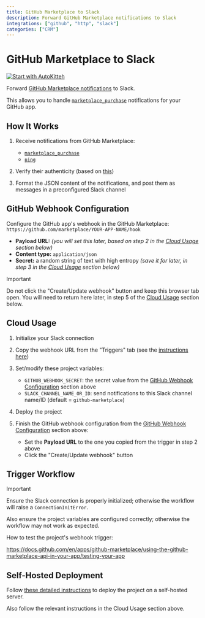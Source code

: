 ```yaml
---
title: GitHub Marketplace to Slack
description: Forward GitHub Marketplace notifications to Slack
integrations: ["github", "http", "slack"]
categories: ["CRM"]
---
```


# GitHub Marketplace to Slack

[![Start with AutoKitteh](https://autokitteh.com/assets/autokitteh-badge.svg)](https://app.autokitteh.cloud/template?name=github_marketplace_to_slack)

Forward [GitHub Marketplace notifications](https://docs.github.com/en/apps/github-marketplace/listing-an-app-on-github-marketplace/configuring-a-webhook-to-notify-you-of-plan-changes) to Slack.

This allows you to handle [`marketplace_purchase`](https://docs.github.com/en/apps/github-marketplace/using-the-github-marketplace-api-in-your-app/webhook-events-for-the-github-marketplace-api) notifications for your GitHub app.

## How It Works

1. Receive notifications from GitHub Marketplace:

   - [`marketplace_purchase`](https://docs.github.com/en/webhooks/webhook-events-and-payloads#marketplace_purchase)
   - [`ping`](https://docs.github.com/en/webhooks/webhook-events-and-payloads#ping)

2. Verify their authenticity (based on [this](https://docs.github.com/en/webhooks/using-webhooks/validating-webhook-deliveries))
3. Format the JSON content of the notifications, and post them as messages in a preconfigured Slack channel

## GitHub Webhook Configuration

Configure the GitHub app's webhook in the GitHub Marketplace:
`https://github.com/marketplace/YOUR-APP-NAME/hook`

- **Payload URL:** _(you will set this later, based on step 2 in the [Cloud Usage](#cloud-usage) section below)_
- **Content type:** `application/json`
- **Secret:** a random string of text with high entropy _(save it for later, in step 3 in the [Cloud Usage](#cloud-usage) section below)_

> [!IMPORTANT]
> Do not click the "Create/Update webhook" button and keep this browser tab open. You will need to return here later, in step 5 of the [Cloud Usage](#cloud-usage) section below.

## Cloud Usage

1. Initialize your Slack connection
2. Copy the webhook URL from the "Triggers" tab (see the [instructions here](https://docs.autokitteh.com/get_started/deployment#webhook-urls))
3. Set/modify these project variables:

   - `GITHUB_WEBHOOK_SECRET`: the secret value from the [GitHub Webhook Configuration](#github-webhook-configuration) section above
   - `SLACK_CHANNEL_NAME_OR_ID`: send notifications to this Slack channel name/ID (default = `github-marketplace`)

4. Deploy the project
5. Finish the GitHub webhook configuration from the [GitHub Webhook Configuration](#github-webhook-configuration) section above:

   - Set the **Payload URL** to the one you copied from the trigger in step 2 above
   - Click the "Create/Update webhook" button

## Trigger Workflow

> [!IMPORTANT]
> Ensure the Slack connection is properly initialized; otherwise the workflow will raise a `ConnectionInitError`.
>
> Also ensure the project variables are configured correctly; otherwise the workflow may not work as expected.

How to test the project's webhook trigger:

https://docs.github.com/en/apps/github-marketplace/using-the-github-marketplace-api-in-your-app/testing-your-app

## Self-Hosted Deployment

Follow [these detailed instructions](https://docs.autokitteh.com/get_started/deployment) to deploy the project on a self-hosted server.

Also follow the relevant instructions in the Cloud Usage section above.
